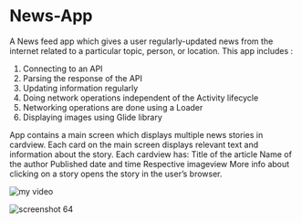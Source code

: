 # News-App
A News feed app which gives a user regularly-updated news from the internet related to a particular topic, person, or location.
This app includes :
1. Connecting to an API
2. Parsing the response of the API
3. Updating information regularly
4. Doing network operations independent of the Activity lifecycle
5. Networking operations are done using a Loader
6. Displaying images using Glide library

App contains a main screen which displays multiple news stories in cardview. Each card on the main screen displays relevant text and information about the story.
Each cardview has:
Title of the article
Name of the author
Published date and time
Respective imageview
More info about clicking on a story opens the story in the user’s browser.

![my video](https://user-images.githubusercontent.com/25173010/39661881-fd79eb46-5076-11e8-9b4d-a0ba3fcfdf98.gif)

![screenshot 64](https://user-images.githubusercontent.com/25173010/39662744-55aebc94-5084-11e8-964e-0e20782a1702.png)
